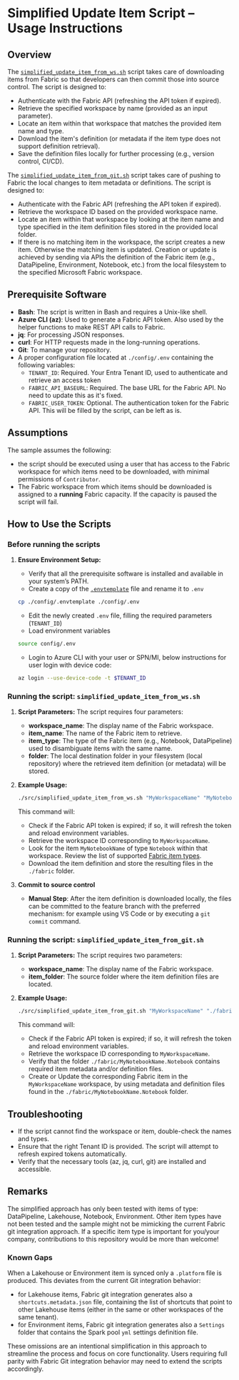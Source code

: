 # Simplified Update Item Script – Usage Instructions

## Overview

The [`simplified_update_item_from_ws.sh`](../src/simplified_update_item_from_ws.sh) script takes care of downloading items from Fabric so that developers can then commit those into source control. The script is designed to:

- Authenticate with the Fabric API (refreshing the API token if expired).
- Retrieve the specified workspace by name (provided as an input parameter).
- Locate an item within that workspace that matches the provided item name and type.
- Download the item's definition (or metadata if the item type does not support definition retrieval).
- Save the definition files locally for further processing (e.g., version control, CI/CD).

The [`simplified_update_item_from_git.sh`](../src/simplified_update_item_from_git.sh) script takes care of pushing to Fabric the local changes to item metadata or definitions. The script is designed to:

- Authenticate with the Fabric API (refreshing the API token if expired).
- Retrieve the workspace ID based on the provided workspace name.
- Locate an item within that workspace by looking at the item name and type specified in the item definition files stored in the provided local folder.
- If there is no matching item in the workspace, the script creates a new item. Otherwise the matching item is updated. Creation or update is achieved by sending via APIs the definition of the Fabric item (e.g., DataPipeline, Environment, Notebook, etc.) from the local filesystem to the specified Microsoft Fabric workspace.

## Prerequisite Software

- **Bash**: The script is written in Bash and requires a Unix-like shell.
- **Azure CLI (az)**: Used to generate a Fabric API token. Also used by the helper functions to make REST API calls to Fabric.
- **jq**: For processing JSON responses.
- **curl**: For HTTP requests made in the long-running operations.
- **Git**: To manage your repository.
- A proper configuration file located at `./config/.env` containing the following variables:
  - `TENANT_ID`: Required. Your Entra Tenant ID, used to authenticate and retrieve an access token
  - `FABRIC_API_BASEURL`: Required. The base URL for the Fabric API. No need to update this as it's fixed.
  - `FABRIC_USER_TOKEN`: Optional. The authentication token for the Fabric API. This will be filled by the script, can be left as is.

## Assumptions

The sample assumes the following:

- the script should be executed using a user that has access to the Fabric workspace for which items need to be downloaded, with minimal permissions of `Contributor`.
- The Fabric workspace from which items should be downloaded is assigned to a **running** Fabric capacity. If the capacity is paused the script will fail.

## How to Use the Scripts

### Before running the scripts

1. **Ensure Environment Setup:**
   - Verify that all the prerequisite software is installed and available in your system’s PATH.
   - Create a copy of the [`.envtemplate`](../config/.envtemplate) file and rename it to `.env`

   ```bash
   cp ./config/.envtemplate ./config/.env
   ```

   - Edit the newly created `.env` file, filling the required parameters (`TENANT_ID`)
   - Load environment variables

   ```bash
   source config/.env
   ```

   - Login to Azure CLI with your user or SPN/MI, below instructions for user login with device code:

   ```bash
   az login --use-device-code -t $TENANT_ID
   ```

### Running the script: `simplified_update_item_from_ws.sh`

1. **Script Parameters:**
   The script requires four parameters:
   - **workspace_name**: The display name of the Fabric workspace.
   - **item_name**: The name of the Fabric item to retrieve.
   - **item_type**: The type of the Fabric item (e.g., Notebook, DataPipeline) used to disambiguate items with the same name.
   - **folder**: The local destination folder in your filesystem (local repository) where the retrieved item definition (or metadata) will be stored.

1. **Example Usage:**

   ```bash
   ./src/simplified_update_item_from_ws.sh "MyWorkspaceName" "MyNotebookName" "Notebook" "./fabric"
   ```

   This command will:
   - Check if the Fabric API token is expired; if so, it will refresh the token and reload environment variables.
   - Retrieve the workspace ID corresponding to `MyWorkspaceName`.
   - Look for the item `MyNotebookName` of type `Notebook` within that workspace. Review the list of supported [Fabric item types](https://learn.microsoft.com/rest/api/fabric/core/items/list-items?tabs=HTTP#itemtype).
   - Download the item definition and store the resulting files in the `./fabric` folder.

1. **Commit to source control**
   - **Manual Step**: After the item definition is downloaded locally, the files can be committed to the feature branch with the preferred mechanism: for example using VS Code or by executing a `git commit` command.

### Running the script: `simplified_update_item_from_git.sh`

1. **Script Parameters:**
   The script requires two parameters:
   - **workspace_name**: The display name of the Fabric workspace.
   - **item_folder**: The source folder where the item definition files are located.

1. **Example Usage:**

   ```bash
   ./src/simplified_update_item_from_git.sh "MyWorkspaceName" "./fabric/MyNotebookName.Notebook"
   ```

   This command will:
   - Check if the Fabric API token is expired; if so, it will refresh the token and reload environment variables.
   - Retrieve the workspace ID corresponding to `MyWorkspaceName`.
   - Verify that the folder `./fabric/MyNotebookName.Notebook` contains required item metadata and/or definition files.
   - Create or Update the corresponding Fabric item in the `MyWorkspaceName` workspace, by using metadata and definition files found in the `./fabric/MyNotebookName.Notebook` folder.

## Troubleshooting

- If the script cannot find the workspace or item, double-check the names and types.
- Ensure that the right Tenant ID is provided. The script will attempt to refresh expired tokens automatically.
- Verify that the necessary tools (az, jq, curl, git) are installed and accessible.

## Remarks

The simplified approach has only been tested with items of type: DataPipeline, Lakehouse, Notebook, Environment. Other item types have not been tested and the sample might not be mimicking the current Fabric git integration approach. If a specific item type is important for you/your company, contributions to this repository would be more than welcome!

### Known Gaps

When a Lakehouse or Environment item is synced only a `.platform` file is produced. This deviates from the current Git integration behavior:

- for Lakehouse items, Fabric git integration generates also a `shortcuts.metadata.json` file, containing the list of shortcuts that point to other Lakehouse items (either in the same or other workspaces of the same tenant).
- for Environment items, Fabric git integration generates also a `Settings` folder that contains the Spark pool `yml` settings definition file.

These omissions are an intentional simplification in this approach to streamline the process and focus on core functionality. Users requiring full parity with Fabric Git integration behavior may need to extend the scripts accordingly.

